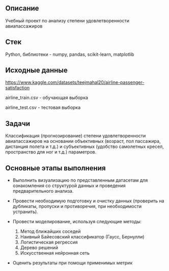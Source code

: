 ## Описание

Учебный проект по анализу степени удовлетворенности авиапассажиров

## Стек

Python, библиотеки - numpy, pandas, scikit-learn, matplotlib

## Исходные данные

https://www.kaggle.com/datasets/teejmahal20/airline-passenger-satisfaction

airline_train.csv - обучающая выборка

airline_test.csv - тестовая выборка

## Задачи

Классификация (прогнозирование) степени удовлетворенности авиапассажиров на основании объективных (возраст, пол пассажира, дистанция полета и т.д.) и субъективных (удобство самолетных кресел, пространство для ног и т.д.) параметров.

## Основные этапы выполнения

- Выполнить визуализацию по представленным датасетам для ознакомления со структурой данных и проведения предварительного анализа.

- Провести необходимую подготовку и очистку данных (проверить на дубликаты, пропуски и противоречия, при необходимости устранить).

- Провести моделирование, используя следующие методы:
    
    1) Метод ближайших соседей
    2. Наивный Байесовский классификатор (Гаусс, Бернулли)
    3. Логистическая регрессия
    4. Дерево решений
    5. Искусственная нейронная сеть

- Оценить результаты при помощи применимых метрик
